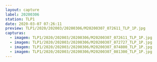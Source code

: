 ```yaml
---
layout: capture
label: 20200306
station: TLP1
date: 2020-03-07 07:26:11
preview: TLP1/2020/202003/20200306/M20200307_072611_TLP_1P.jpg
capturas:
  - imagem: TLP1/2020/202003/20200306/M20200307_072611_TLP_1P.jpg
  - imagem: TLP1/2020/202003/20200306/M20200307_072727_TLP_1P.jpg
  - imagem: TLP1/2020/202003/20200306/M20200307_074800_TLP_1P.jpg
  - imagem: TLP1/2020/202003/20200306/M20200307_081300_TLP_1P.jpg
---
```

